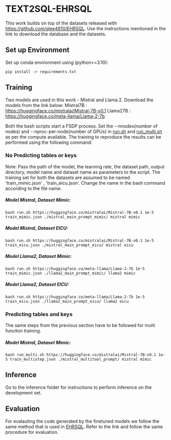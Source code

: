 # TEXT2SQL-EHRSQL
This work builds on top of the datasets released with https://github.com/glee4810/EHRSQL. Use the instructions mentioned in the link to download the database and the datasets. 

## Set up Environment

Set up conda environment using (python>=3.10):

```
pip install -r requirements.txt
```

## Training
Two models are used in this work - Mistral and Llama 2. Download the models from the link below:
Mistral7B : https://huggingface.co/mistralai/Mistral-7B-v0.1
Llama27B  : https://huggingface.co/meta-llama/Llama-2-7b

Both the bash scripts start a FSDP process. Set the --nnodes(number of nodes) and  --nproc-per-node(number of GPUs) in [run.sh](https://github.com/Srini-98/TEXT2SQL-EHRSQL/blob/master/run.sh) and [run_multi.sh](https://github.com/Srini-98/TEXT2SQL-EHRSQL/blob/master/run_multi.sh) as per the compute available. 
The training to reproduce the results can be performed using the following command:

### No Predicting tables or keys 
Note: Pass the path of the model, the learning rate, the dataset path, output directory, model name and dataset name as parameters to the script.  The training set for both the datasets are assumed to be named 'train_mimic.json' , 'train_eicu.json'. Change the name in the bash command according to the file name.

##### Model Mistral, Dataset Mimic:
```
bash run.sh https://huggingface.co/mistralai/Mistral-7B-v0.1 1e-5 train_mimic.json ./mistral_main_prompt_mimic/ mistral mimic
```

##### Model Mistral, Dataset EICU:
```
bash run.sh https://huggingface.co/mistralai/Mistral-7B-v0.1 1e-5 train_eicu.json ./mistral_main_prompt_eicu/ mistral eicu
```

##### Model Llama2, Dataset Mimic:
```
bash run.sh https://huggingface.co/meta-llama/Llama-2-7b 1e-5 train_mimic.json ./llama2_main_prompt_mimic/ llama2 mimic
```

##### Model Llama2, Dataset EICU:
```
bash run.sh https://huggingface.co/meta-llama/Llama-2-7b 1e-5 train_eicu.json ./llama2_main_prompt_eicu/ llama2 eicu
```

### Predicting tables and keys 

The same steps from the previous section have to be followed for multi funciton training. 

##### Model Mistral, Dataset Mimic:

```
bash run_multi.sh https://huggingface.co/mistralai/Mistral-7B-v0.1 1e-5 train_multistep.json ./mistral_multitool_prompt/ mistral mimic
```

## Inference
Go to the inference folder for instructions to perform inference on the development set.

## Evaluation 
For evalauting the code generated by the finetuned models we follow the same method that is used in  [EHRSQL](https://github.com/glee4810/EHRSQL?tab=readme-ov-file#evaluation). Refer to the link and follow the same procedure for evaluation. 
